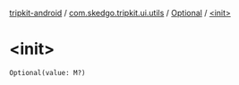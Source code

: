[tripkit-android](../../index.md) / [com.skedgo.tripkit.ui.utils](../index.md) / [Optional](index.md) / [&lt;init&gt;](./-init-.md)

# &lt;init&gt;

`Optional(value: M?)`
